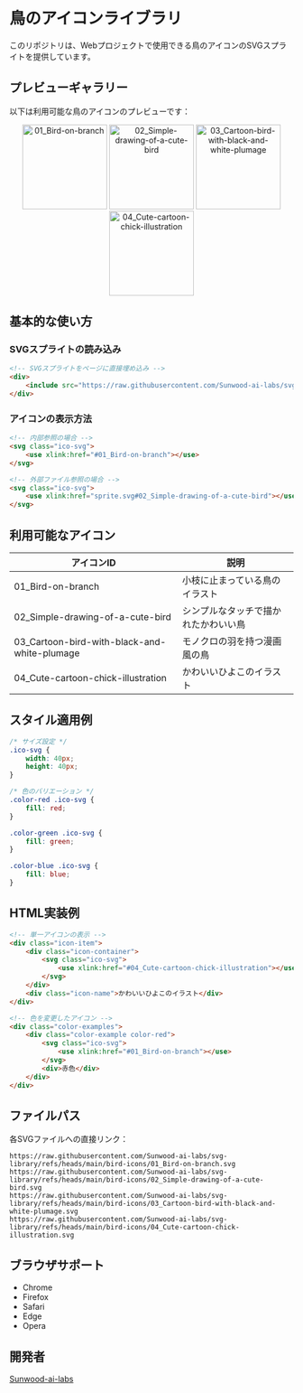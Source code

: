 # 鳥のアイコンライブラリ

このリポジトリは、Webプロジェクトで使用できる鳥のアイコンのSVGスプライトを提供しています。

## プレビューギャラリー

以下は利用可能な鳥のアイコンのプレビューです：

<p align="center">
<img src="https://raw.githubusercontent.com/Sunwood-ai-labs/svg-library/refs/heads/main/bird-icons/01_Bird-on-branch.svg" alt="01_Bird-on-branch" width="150"/>
<img src="https://raw.githubusercontent.com/Sunwood-ai-labs/svg-library/refs/heads/main/bird-icons/02_Simple-drawing-of-a-cute-bird.svg" alt="02_Simple-drawing-of-a-cute-bird" width="150"/>
<img src="https://raw.githubusercontent.com/Sunwood-ai-labs/svg-library/refs/heads/main/bird-icons/03_Cartoon-bird-with-black-and-white-plumage.svg" alt="03_Cartoon-bird-with-black-and-white-plumage" width="150"/>
<img src="https://raw.githubusercontent.com/Sunwood-ai-labs/svg-library/refs/heads/main/bird-icons/04_Cute-cartoon-chick-illustration.svg" alt="04_Cute-cartoon-chick-illustration" width="150"/>
</p>

## 基本的な使い方

### SVGスプライトの読み込み

```html
<!-- SVGスプライトをページに直接埋め込み -->
<div>
    <include src="https://raw.githubusercontent.com/Sunwood-ai-labs/svg-library/refs/heads/main/sandbox/birds-sprite8.svg"></include>
</div>
```

### アイコンの表示方法

```html
<!-- 内部参照の場合 -->
<svg class="ico-svg">
    <use xlink:href="#01_Bird-on-branch"></use>
</svg>

<!-- 外部ファイル参照の場合 -->
<svg class="ico-svg">
    <use xlink:href="sprite.svg#02_Simple-drawing-of-a-cute-bird"></use>
</svg>
```

## 利用可能なアイコン

| アイコンID | 説明 |
|---------|------|
| 01_Bird-on-branch | 小枝に止まっている鳥のイラスト |
| 02_Simple-drawing-of-a-cute-bird | シンプルなタッチで描かれたかわいい鳥 |
| 03_Cartoon-bird-with-black-and-white-plumage | モノクロの羽を持つ漫画風の鳥 |
| 04_Cute-cartoon-chick-illustration | かわいいひよこのイラスト |

## スタイル適用例

```css
/* サイズ設定 */
.ico-svg {
    width: 40px;
    height: 40px;
}

/* 色のバリエーション */
.color-red .ico-svg {
    fill: red;
}

.color-green .ico-svg {
    fill: green;
}

.color-blue .ico-svg {
    fill: blue;
}
```

## HTML実装例

```html
<!-- 単一アイコンの表示 -->
<div class="icon-item">
    <div class="icon-container">
        <svg class="ico-svg">
            <use xlink:href="#04_Cute-cartoon-chick-illustration"></use>
        </svg>
    </div>
    <div class="icon-name">かわいいひよこのイラスト</div>
</div>

<!-- 色を変更したアイコン -->
<div class="color-examples">
    <div class="color-example color-red">
        <svg class="ico-svg">
            <use xlink:href="#01_Bird-on-branch"></use>
        </svg>
        <div>赤色</div>
    </div>
</div>
```

## ファイルパス

各SVGファイルへの直接リンク：

```
https://raw.githubusercontent.com/Sunwood-ai-labs/svg-library/refs/heads/main/bird-icons/01_Bird-on-branch.svg
https://raw.githubusercontent.com/Sunwood-ai-labs/svg-library/refs/heads/main/bird-icons/02_Simple-drawing-of-a-cute-bird.svg
https://raw.githubusercontent.com/Sunwood-ai-labs/svg-library/refs/heads/main/bird-icons/03_Cartoon-bird-with-black-and-white-plumage.svg
https://raw.githubusercontent.com/Sunwood-ai-labs/svg-library/refs/heads/main/bird-icons/04_Cute-cartoon-chick-illustration.svg
```

## ブラウザサポート

- Chrome
- Firefox
- Safari
- Edge
- Opera

## 開発者

[Sunwood-ai-labs](https://github.com/Sunwood-ai-labs)
